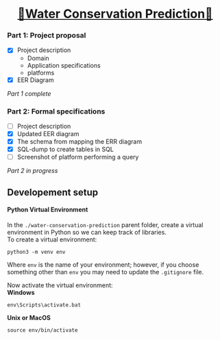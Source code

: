 <u><h1 align="center">🌊Water Conservation Prediction🌊</h1></u>

### Part 1: Project proposal
- [x] Project description
  - Domain
  - Application specifications
  - platforms
- [x] EER Diagram

*Part 1 complete*

### Part 2: Formal specifications 
- [ ] Project description
- [x] Updated EER diagram
- [x] The schema from mapping the ERR diagram
- [x] SQL-dump to create tables in SQL
- [ ] Screenshot of platform performing a query

*Part 2 in progress*


## Developement setup
#### Python Virtual Environment
In the `./water-conservation-prediction` parent folder, create a virtual environment in Python so we can keep track of libraries.  
To create a virtual environment:

    python3 -m venv env

Where `env` is the name of your environment; however, if you choose something other than `env` you may need to update the `.gitignore` file.  

Now activate the virtual environment:  
**Windows**

    env\Scripts\activate.bat

**Unix or MacOS**

    source env/bin/activate